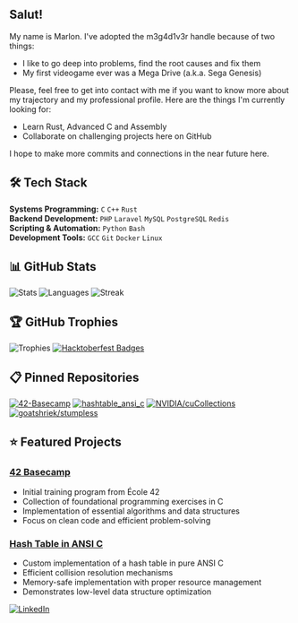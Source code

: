 ## Salut!

My name is Marlon. I've adopted the m3g4d1v3r handle because of two things:
- I like to go deep into problems, find the root causes and fix them
- My first videogame ever was a Mega Drive (a.k.a. Sega Genesis)

Please, feel free to get into contact with me if you want to know more about my trajectory and my professional profile.
Here are the things I'm currently looking for:
- Learn Rust, Advanced C and Assembly
- Collaborate on challenging projects here on GitHub

I hope to make more commits and connections in the near future here.

## 🛠️ Tech Stack
**Systems Programming:** `C` `C++` `Rust`  
**Backend Development:** `PHP` `Laravel` `MySQL` `PostgreSQL` `Redis`  
**Scripting & Automation:** `Python` `Bash`  
**Development Tools:** `GCC` `Git` `Docker` `Linux`

</div>

## 📊 GitHub Stats
![Stats](https://github-readme-stats.vercel.app/api?username=m3g4d1v3r&show_icons=true&theme=aura&hide_border=true)
![Languages](https://github-readme-stats.vercel.app/api/top-langs/?username=m3g4d1v3r&layout=compact&theme=aura&hide_border=true)
![Streak](https://github-readme-streak-stats.herokuapp.com/?user=m3g4d1v3r&theme=aura&hide_border=true)

## 🏆 GitHub Trophies
![Trophies](https://github-profile-trophy.vercel.app/?username=m3g4d1v3r&theme=onestar&no-frame=true&margin-w=15&no-bg=true&rank=SECRET,SSS,SS,S,AAA,AA,A,B,C&row=1)
[![Hacktoberfest Badges](https://holopin.me/m3g4d1v3r?achievements=true&achievements_count=1)](https://holopin.io/@m3g4d1v3r)

## 📋 Pinned Repositories
[![42-Basecamp](https://github-readme-stats.vercel.app/api/pin/?username=m3g4d1v3r&repo=42-Basecamp&theme=aura&hide_border=true)](https://github.com/m3g4d1v3r/42-Basecamp)
[![hashtable_ansi_c](https://github-readme-stats.vercel.app/api/pin/?username=m3g4d1v3r&repo=hashtable_ansi_c&theme=aura&hide_border=true)](https://github.com/m3g4d1v3r/hashtable_ansi_c)
[![NVIDIA/cuCollections](https://github-readme-stats.vercel.app/api/pin/?username=NVIDIA&repo=cuCollections&theme=aura&hide_border=true)](https://github.com/NVIDIA/cuCollections)
[![goatshriek/stumpless](https://github-readme-stats.vercel.app/api/pin/?username=goatshriek&repo=stumpless&theme=aura&hide_border=true)](https://github.com/goatshriek/stumpless)

## ⭐ Featured Projects

### [42 Basecamp](https://github.com/m3g4d1v3r/42-Basecamp)
- Initial training program from École 42
- Collection of foundational programming exercises in C
- Implementation of essential algorithms and data structures
- Focus on clean code and efficient problem-solving

### [Hash Table in ANSI C](https://github.com/m3g4d1v3r/hashtable_ansi_c)
- Custom implementation of a hash table in pure ANSI C
- Efficient collision resolution mechanisms
- Memory-safe implementation with proper resource management
- Demonstrates low-level data structure optimization

<p align="left">
  <a href="https://www.linkedin.com/in/marlon365x/">
    <img src="https://img.shields.io/badge/LinkedIn-0077B5?style=for-the-badge&logo=linkedin&logoColor=white" alt="LinkedIn" />
  </a>
</p>

